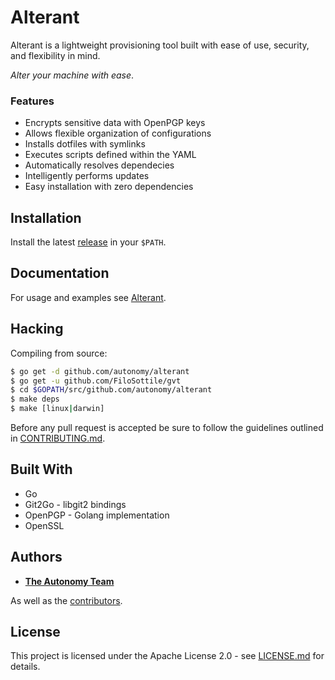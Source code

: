 # Alterant
Alterant is a lightweight provisioning tool built with ease of use, security, and flexibility in mind.

_Alter your machine with ease_.

### Features
* Encrypts sensitive data with OpenPGP keys
* Allows flexible organization of configurations
* Installs dotfiles with symlinks
* Executes scripts defined within the YAML
* Automatically resolves dependecies
* Intelligently performs updates
* Easy installation with zero dependencies

## Installation
Install the latest [release](https://github.com/autonomy/alterant/releases) in your `$PATH`.

## Documentation
For usage and examples see [Alterant](http://autonomy.github.io/alterant).

## Hacking
Compiling from source:
````bash
$ go get -d github.com/autonomy/alterant
$ go get -u github.com/FiloSottile/gvt
$ cd $GOPATH/src/github.com/autonomy/alterant
$ make deps
$ make [linux|darwin]
````
Before any pull request is accepted be sure to follow the guidelines outlined in [CONTRIBUTING.md](CONTRIBUTING.md).

## Built With

* Go
* Git2Go - libgit2 bindings
* OpenPGP - Golang implementation
* OpenSSL

## Authors

* **[The Autonomy Team](https://github.com/orgs/autonomy/people)**

As well as the [contributors](https://github.com/autonomy/alterant/contributors).

## License

This project is licensed under the Apache License 2.0 - see [LICENSE.md](LICENSE.md) for details.
